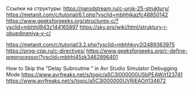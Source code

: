 

Ссылки на структуры:
https://narodstream.ru/c-urok-25-struktury/
https://metanit.com/c/tutorial/6.1.php?ysclid=mbhhjkazfc48850142
https://www.geeksforgeeks.org/structures-c/?ysclid=mbhhjl943z144165897
https://sky.pro/wiki/html/struktury-i-obuedineniya-v-c/

https://metanit.com/c/tutorial/3.2.php?ysclid=mbhhkvy2l2489363975
https://prog-cpp.ru/c-directives/
https://www.geeksforgeeks.org/c-define-preprocessor/?ysclid=mbhhl45zk3462896401

How to Skip the "Delay Subroutine " in Avr Studio Simulator Debugging Mode
https://www.avrfreaks.net/s/topic/a5C3l000000USbPEAW/t123741
https://www.avrfreaks.net/s/topic/a5C3l000000UVRiEAO/t134672